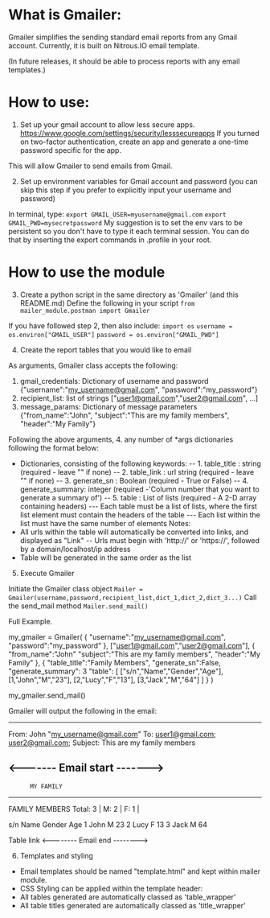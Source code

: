 # What is Gmailer:

Gmailer simplifies the sending standard email reports from any Gmail account. Currently, it is built on Nitrous.IO email template.

(In future releases, it should be able to process reports with any email templates.)

# How to use:

1. Set up your gmail account to allow less secure apps.
https://www.google.com/settings/security/lesssecureapps
If you turned on two-factor authentication, create an app and generate a one-time password specific for the app.

This will allow Gmailer to send emails from Gmail.

2. Set up environment variables for Gmail account and password
(you can skip this step if you prefer to explicitly input your username and password)

In terminal, type:
`export GMAIL_USER=myusername@gmail.com`
`export GMAIL_PWD=mysecretpassword`
My suggestion is to set the env vars to be persistent so you don't have to type it each terminal session. You can do that by inserting the export commands in .profile in your root.

# How to use the module

3. Create a python script in the same directory as 'Gmailer' (and this README.md)
Define the following in your script
`from mailer_module.postman import Gmailer`

If you have followed step 2, then also include:
`import os`
`username = os.environ["GMAIL_USER"]`
`password = os.environ["GMAIL_PWD"]`

4. Create the report tables that you would like to email

As arguments, Gmailer class accepts the following:
1. gmail_credentials: Dictionary of username and password
    {"username":"my_username@gmail.com",
    "password":"my_password"}
2. recipient_list: list of strings 
    ["user1@gmail.com","user2@gmail.com", ...]
3. message_params: Dictionary of message parameters
    {"from_name":"John",
    "subject":"This are my family members",
    "header":"My Family"}

Following the above arguments,
4. any number of *args dictionaries following the format below:
- Dictionaries, consisting of the following keywords:
-- 1. table_title : string  (required - leave "" if none)
-- 2. table_link : url string  (required - leave "" if none)
-- 3. generate_sn : Boolean  (required - True or False)
-- 4. generate_summary: integer (required -'Column number that you want to generate a summary of')
-- 5. table : List of lists (required - A 2-D array containing headers)
--- Each table must be a list of lists, where the first list element must contain the headers of the table
--- Each list within the list must have the same number of elements
Notes:
- All urls within the table will automatically be converted into links, and displayed as "Link"
-- Urls must begin with 'http://' or 'https://', followed by a domain/localhost/ip address
- Table will be generated in the same order as the list

5. Execute Gmailer

Initiate the Gmailer class object
`Mailer = Gmailer(username,password,recipient_list,dict_1,dict_2,dict_3...)`
Call the send_mail method
`Mailer.send_mail()`

Full Example.

my_gmailer = Gmailer(
  {
    "username":"my_username@gmail.com",
    "password":"my_password"
  },
  ["user1@gmail.com","user2@gmail.com"],
  {
    "from_name":"John"
    "subject":"This are my family members",
    "header":"My Family"
  },
  {
    "table_title":"Family Members",
    "generate_sn":False,
    "generate_summary": 3
    "table":
      [
        ["s/n","Name","Gender","Age"],
        [1,"John","M","23"],
        [2,"Lucy","F","13"],
        [3,"Jack","M","64"]
      ]
  }
)

my_gmailer.send_mail()


Gmailer will output the following in the email:

------------------------------
From:    John "my_username@gmail.com"
To:      user1@gmail.com; user2@gmail.com;
Subject: This are my family members

<------- Email start ------->
------------------------------
          MY FAMILY
------------------------------
FAMILY MEMBERS
Total: 3  | M: 2 | F: 1 |

s/n    Name    Gender   Age
 1     John      M      23
 2     Lucy      F      13
 3     Jack      M      64

Table link
<-------- Email end -------->

6. Templates and styling
- Email templates should be named "template.html" and kept within mailer module.
- CSS Styling can be applied within the template header:
- All tables generated are automatically classed as 'table_wrapper'
- All table titles generated are automatically classed as 'title_wrapper'